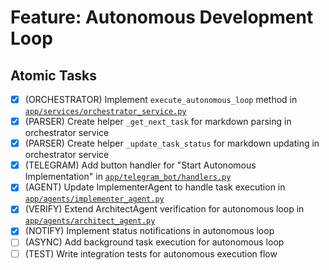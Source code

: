 # Feature: Autonomous Development Loop

## Atomic Tasks
- [x] (ORCHESTRATOR) Implement `execute_autonomous_loop` method in [`app/services/orchestrator_service.py`](ai_dev_bot_platform/app/services/orchestrator_service.py)
- [x] (PARSER) Create helper `_get_next_task` for markdown parsing in orchestrator service
- [x] (PARSER) Create helper `_update_task_status` for markdown updating in orchestrator service
- [x] (TELEGRAM) Add button handler for "Start Autonomous Implementation" in [`app/telegram_bot/handlers.py`](ai_dev_bot_platform/app/telegram_bot/handlers.py)
- [x] (AGENT) Update ImplementerAgent to handle task execution in [`app/agents/implementer_agent.py`](ai_dev_bot_platform/app/agents/implementer_agent.py)
- [x] (VERIFY) Extend ArchitectAgent verification for autonomous loop in [`app/agents/architect_agent.py`](ai_dev_bot_platform/app/agents/architect_agent.py)
- [x] (NOTIFY) Implement status notifications in autonomous loop
- [ ] (ASYNC) Add background task execution for autonomous loop
- [ ] (TEST) Write integration tests for autonomous execution flow
